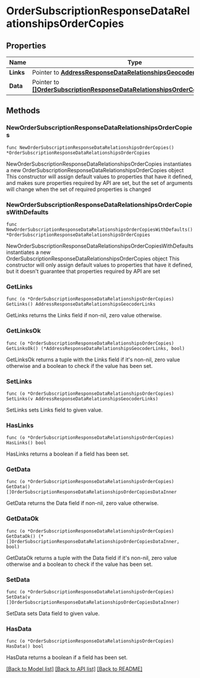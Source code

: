 # OrderSubscriptionResponseDataRelationshipsOrderCopies

## Properties

Name | Type | Description | Notes
------------ | ------------- | ------------- | -------------
**Links** | Pointer to [**AddressResponseDataRelationshipsGeocoderLinks**](AddressResponseDataRelationshipsGeocoderLinks.md) |  | [optional] 
**Data** | Pointer to [**[]OrderSubscriptionResponseDataRelationshipsOrderCopiesDataInner**](OrderSubscriptionResponseDataRelationshipsOrderCopiesDataInner.md) |  | [optional] 

## Methods

### NewOrderSubscriptionResponseDataRelationshipsOrderCopies

`func NewOrderSubscriptionResponseDataRelationshipsOrderCopies() *OrderSubscriptionResponseDataRelationshipsOrderCopies`

NewOrderSubscriptionResponseDataRelationshipsOrderCopies instantiates a new OrderSubscriptionResponseDataRelationshipsOrderCopies object
This constructor will assign default values to properties that have it defined,
and makes sure properties required by API are set, but the set of arguments
will change when the set of required properties is changed

### NewOrderSubscriptionResponseDataRelationshipsOrderCopiesWithDefaults

`func NewOrderSubscriptionResponseDataRelationshipsOrderCopiesWithDefaults() *OrderSubscriptionResponseDataRelationshipsOrderCopies`

NewOrderSubscriptionResponseDataRelationshipsOrderCopiesWithDefaults instantiates a new OrderSubscriptionResponseDataRelationshipsOrderCopies object
This constructor will only assign default values to properties that have it defined,
but it doesn't guarantee that properties required by API are set

### GetLinks

`func (o *OrderSubscriptionResponseDataRelationshipsOrderCopies) GetLinks() AddressResponseDataRelationshipsGeocoderLinks`

GetLinks returns the Links field if non-nil, zero value otherwise.

### GetLinksOk

`func (o *OrderSubscriptionResponseDataRelationshipsOrderCopies) GetLinksOk() (*AddressResponseDataRelationshipsGeocoderLinks, bool)`

GetLinksOk returns a tuple with the Links field if it's non-nil, zero value otherwise
and a boolean to check if the value has been set.

### SetLinks

`func (o *OrderSubscriptionResponseDataRelationshipsOrderCopies) SetLinks(v AddressResponseDataRelationshipsGeocoderLinks)`

SetLinks sets Links field to given value.

### HasLinks

`func (o *OrderSubscriptionResponseDataRelationshipsOrderCopies) HasLinks() bool`

HasLinks returns a boolean if a field has been set.

### GetData

`func (o *OrderSubscriptionResponseDataRelationshipsOrderCopies) GetData() []OrderSubscriptionResponseDataRelationshipsOrderCopiesDataInner`

GetData returns the Data field if non-nil, zero value otherwise.

### GetDataOk

`func (o *OrderSubscriptionResponseDataRelationshipsOrderCopies) GetDataOk() (*[]OrderSubscriptionResponseDataRelationshipsOrderCopiesDataInner, bool)`

GetDataOk returns a tuple with the Data field if it's non-nil, zero value otherwise
and a boolean to check if the value has been set.

### SetData

`func (o *OrderSubscriptionResponseDataRelationshipsOrderCopies) SetData(v []OrderSubscriptionResponseDataRelationshipsOrderCopiesDataInner)`

SetData sets Data field to given value.

### HasData

`func (o *OrderSubscriptionResponseDataRelationshipsOrderCopies) HasData() bool`

HasData returns a boolean if a field has been set.


[[Back to Model list]](../README.md#documentation-for-models) [[Back to API list]](../README.md#documentation-for-api-endpoints) [[Back to README]](../README.md)


